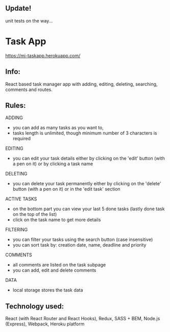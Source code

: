 ## Update!
unit tests on the way...

# Task App

https://mj-taskapp.herokuapp.com/

## Info:
React based task manager app with adding, editing, deleting, searching, comments and routes.


## Rules:
ADDING
- you can add as many tasks as you want to,
- tasks length is unlimited, though minimum number of 3 characters is required
     
EDITING
- you can edit your task details either by clicking on the 'edit' button (with a pen on it) or by clicking a task name
      
DELETING
- you can delete your task permanently either by clicking on the 'delete' button (with a pen on it) or in the 'edit task' section
      
ACTIVE TASKS
- on the bottom part you can view your last 5 done tasks (lastly done task on the top of the list)
- click on the task name to get more details
      
FILTERING
- you can filter your tasks using the search button (case insensitive)
- you can sort task by: creation date, name, deadline and priority

COMMENTS
- all comments are listed on the task subpage
- you can add, edit and delete comments

DATA
- local storage stores the task data


## Technology used:
React (with React Router and React Hooks),
Redux,
SASS + BEM,
Node.js (Express),
Webpack,
Heroku platform


      

